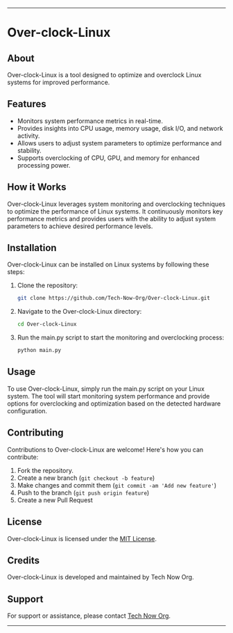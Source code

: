 
---

# Over-clock-Linux

## About
Over-clock-Linux is a tool designed to optimize and overclock Linux systems for improved performance.

## Features
- Monitors system performance metrics in real-time.
- Provides insights into CPU usage, memory usage, disk I/O, and network activity.
- Allows users to adjust system parameters to optimize performance and stability.
- Supports overclocking of CPU, GPU, and memory for enhanced processing power.

## How it Works
Over-clock-Linux leverages system monitoring and overclocking techniques to optimize the performance of Linux systems. It continuously monitors key performance metrics and provides users with the ability to adjust system parameters to achieve desired performance levels.

## Installation
Over-clock-Linux can be installed on Linux systems by following these steps:

1. Clone the repository:
   ```bash
   git clone https://github.com/Tech-Now-Org/Over-clock-Linux.git
   ```

2. Navigate to the Over-clock-Linux directory:
   ```bash
   cd Over-clock-Linux
   ```

3. Run the main.py script to start the monitoring and overclocking process:
   ```bash
   python main.py
   ```

## Usage
To use Over-clock-Linux, simply run the main.py script on your Linux system. The tool will start monitoring system performance and provide options for overclocking and optimization based on the detected hardware configuration.

## Contributing
Contributions to Over-clock-Linux are welcome! Here's how you can contribute:
1. Fork the repository.
2. Create a new branch (`git checkout -b feature`)
3. Make changes and commit them (`git commit -am 'Add new feature'`)
4. Push to the branch (`git push origin feature`)
5. Create a new Pull Request

## License
Over-clock-Linux is licensed under the [MIT License](LICENSE).

## Credits
Over-clock-Linux is developed and maintained by Tech Now Org.

## Support
For support or assistance, please contact [Tech Now Org](https://github.com/Tech-Now-Org).

---
